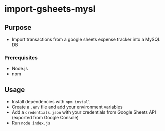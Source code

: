 # import-gsheets-mysl


## Purpose
- Import transactions from a google sheets expense tracker into a MySQL DB

### Prerequisites

- Node.js
- npm

## Usage
- Install dependencies with `npm install`
- Create a `.env` file and add your environment variables
- Add a `credentials.json` with your credentials from Google Sheets API (exported from Google Console)
- Run `node index.js`